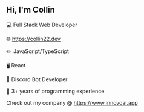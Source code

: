 ## Hi, I'm Collin

💻 Full Stack Web Developer

🌐 https://collin22.dev

✏️ JavaScript/TypeScript

🖥️ React

🤖 Discord Bot Developer

📆 3+ years of programming experience

Check out my company @ https://www.innovoai.app
